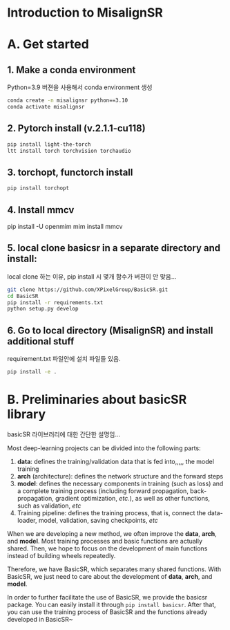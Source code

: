 # Introduction to MisalignSR

# A. Get started

## 1. Make a conda environment
Python=3.9 버젼을 사용해서 conda environment 생성
``` bash
conda create -n misalignsr python==3.10
conda activate misalignsr
```
## 2. Pytorch install (v.2.1.1-cu118)
```bash
pip install light-the-torch
ltt install torch torchvision torchaudio
```

## 3. torchopt, functorch install
```bash
pip install torchopt
```

## 4. Install mmcv
pip install -U openmim
mim install mmcv

## 5. local clone basicsr in a separate directory and install:
local clone 하는 이유, pip install 시 몇개 함수가 버젼이 안 맞음...
``` bash
git clone https://github.com/XPixelGroup/BasicSR.git
cd BasicSR
pip install -r requirements.txt
python setup.py develop
```

## 6. Go to local directory (MisalignSR) and install additional stuff
requirement.txt 파일안에 설치 파일들 있음.
```bash
pip install -e .
```

# B. Preliminaries about basicSR library

basicSR 라이브러리에 대한 간단한 설명임...

Most deep-learning projects can be divided into the following parts:

1. **data**: defines the training/validation data that is fed into,,,,, the model training
2. **arch** (architecture): defines the network structure and the forward steps
3. **model**: defines the necessary components in training (such as loss) and a complete training process (including forward propagation, back-propagation, gradient optimization, *etc*.), as well as other functions, such as validation, *etc*
4. Training pipeline: defines the training process, that is, connect the data-loader, model, validation, saving checkpoints, *etc*

When we are developing a new method, we often improve the **data**, **arch**, and **model**. Most training processes and basic functions are actually shared. Then, we hope to focus on the development of main functions instead of building wheels repeatedly.

Therefore, we have BasicSR, which separates many shared functions. With BasicSR, we just need to care about the development of **data**, **arch**, and **model**.

In order to further facilitate the use of BasicSR, we provide the basicsr package. You can easily install it through `pip install basicsr`. After that, you can use the training process of BasicSR and the functions already developed in BasicSR~
